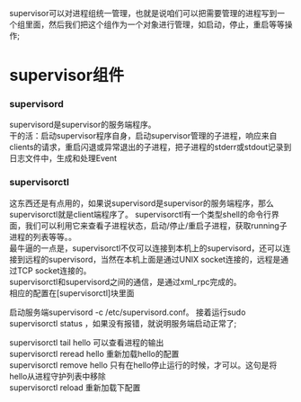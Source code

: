 
supervisor可以对进程组统一管理，也就是说咱们可以把需要管理的进程写到一个组里面，然后我们把这个组作为一个对象进行管理，如启动，停止，重启等等操作;  

# supervisor组件  
### supervisord  
supervisord是supervisor的服务端程序。  
干的活：启动supervisor程序自身，启动supervisor管理的子进程，响应来自clients的请求，重启闪退或异常退出的子进程，把子进程的stderr或stdout记录到日志文件中，生成和处理Event  
### supervisorctl  
这东西还是有点用的，如果说supervisord是supervisor的服务端程序，那么supervisorctl就是client端程序了。 
supervisorctl有一个类型shell的命令行界面，我们可以利用它来查看子进程状态，启动/停止/重启子进程，获取running子进程的列表等等。。  
最牛逼的一点是，supervisorctl不仅可以连接到本机上的supervisord，还可以连接到远程的supervisord，当然在本机上面是通过UNIX socket连接的，远程是通过TCP socket连接的。  
supervisorctl和supervisord之间的通信，是通过xml_rpc完成的。    
相应的配置在[supervisorctl]块里面  



启动服务端supervisord -c /etc/supervisord.conf。 接着运行sudo supervisorctl status ，如果没有报错，就说明服务端启动正常了;  

supervisorctl tail hello 可以查看进程的输出   
supervisorctl reread hello 重新加载hello的配置  
supervisorctl remove hello 只有在hello停止运行的时候，才可以。这句是将hello从进程守护列表中移除  
supervisorctl reload 重新加载下配置
